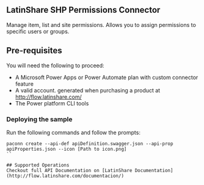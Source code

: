 ## LatinShare SHP Permissions Connector
Manage item, list and site permissions. Allows you to assign permissions to specific users or groups.

## Pre-requisites
You will need the following to proceed:
* A Microsoft Power Apps or Power Automate plan with custom connector feature
* A valid account. generated when purchasing a product at http://flow.latinshare.com/
* The Power platform CLI tools

### Deploying the sample
Run the following commands and follow the prompts:

```paconn
paconn create --api-def apiDefinition.swagger.json --api-prop apiProperties.json --icon [Path to icon.png]
``

## Supported Operations
Checkout full API Documentation on [LatinShare Documentation](http://flow.latinshare.com/documentacion/)
